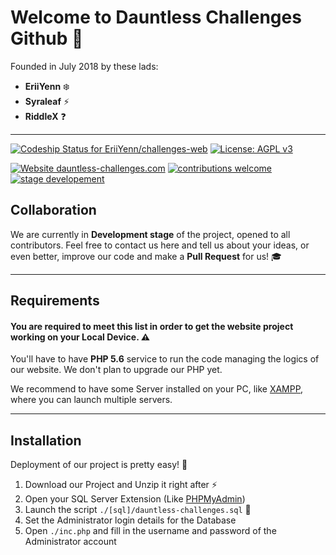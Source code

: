 # Welcome to **Dauntless Challenges Github** :star2:

Founded in July 2018 by these lads:
- **EriiYenn** :snowflake:
- **Syraleaf** :zap:
- **RiddleX** :question:

-----

[ ![Codeship Status for EriiYenn/challenges-web](https://app.codeship.com/projects/5f5399a0-b05c-0136-09da-7a3da3243947/status?branch=master)](https://app.codeship.com/projects/310428) [![License: AGPL v3](https://img.shields.io/badge/License-AGPL%20v3-blue.svg)](https://github.com/Dauntless-Challenges/challenges-web/blob/master/LICENSE.md) 

[![Website dauntless-challenges.com](https://img.shields.io/website-up-down-green-red/https/dauntless-challenges.com.svg)](https://dauntless-challenges.com) [![contributions welcome](https://img.shields.io/badge/contributions-welcome-%233399ff.svg)](https://github.com/Dauntless-Challenges/challenges-web/issues) [![stage developement](https://img.shields.io/badge/stage-development-%239933ff.svg)](https://github.com/Dauntless-Challenges/challenges-web/commits/master)



## Collaboration

We are currently in **Development stage** of the project, opened to all contributors. Feel free to contact us here and tell us about your ideas, or even better, improve our code and make a **Pull Request** for us! :mortar_board:

-----

## Requirements

#### You are required to meet this list in order to get the website project working on your Local Device. :warning:

You'll have to have **PHP 5.6** service to run the code managing the logics of our website. We don't plan to upgrade our PHP yet.

We recommend to have some Server installed on your PC, like [XAMPP](https://www.apachefriends.org/index.html), where you can launch multiple servers.

-----

## Installation

Deployment of our project is pretty easy! :seedling:

1. Download our Project and Unzip it right after :zap:
2. Open your SQL Server Extension (Like [PHPMyAdmin](https://www.phpmyadmin.net/)) 
3. Launch the script `./[sql]/dauntless-challenges.sql` :volcano:
4. Set the Administrator login details for the Database
5. Open `./inc.php` and fill in the username and password of the Administrator account
